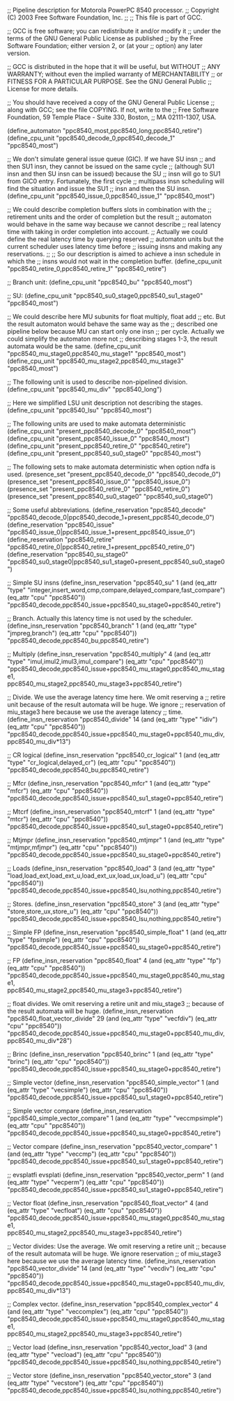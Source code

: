 ;; Pipeline description for Motorola PowerPC 8540 processor.
;;   Copyright (C) 2003 Free Software Foundation, Inc.
;;
;; This file is part of GCC.

;; GCC is free software; you can redistribute it and/or modify it
;; under the terms of the GNU General Public License as published
;; by the Free Software Foundation; either version 2, or (at your
;; option) any later version.

;; GCC is distributed in the hope that it will be useful, but WITHOUT
;; ANY WARRANTY; without even the implied warranty of MERCHANTABILITY
;; or FITNESS FOR A PARTICULAR PURPOSE.  See the GNU General Public
;; License for more details.

;; You should have received a copy of the GNU General Public License
;; along with GCC; see the file COPYING.  If not, write to the
;; Free Software Foundation, 59 Temple Place - Suite 330, Boston,
;; MA 02111-1307, USA.

(define_automaton "ppc8540_most,ppc8540_long,ppc8540_retire")
(define_cpu_unit "ppc8540_decode_0,ppc8540_decode_1" "ppc8540_most")

;; We don't simulate general issue queue (GIC).  If we have SU insn
;; and then SU1 insn, they cannot be issued on the same cycle
;; (although SU1 insn and then SU insn can be issued) because the SU
;; insn will go to SU1 from GIC0 entry.  Fortunately, the first cycle
;; multipass insn scheduling will find the situation and issue the SU1
;; insn and then the SU insn.
(define_cpu_unit "ppc8540_issue_0,ppc8540_issue_1"   "ppc8540_most")

;; We could describe completion buffers slots in combination with the
;; retirement units and the order of completion but the result
;; automaton would behave in the same way because we cannot describe
;; real latency time with taking in order completion into account.
;; Actually we could define the real latency time by querying reserved
;; automaton units but the current scheduler uses latency time before
;; issuing insns and making any reservations.
;;
;; So our description is aimed to achieve a insn schedule in which the
;; insns would not wait in the completion buffer.
(define_cpu_unit "ppc8540_retire_0,ppc8540_retire_1" "ppc8540_retire")

;; Branch unit:
(define_cpu_unit "ppc8540_bu" "ppc8540_most")

;; SU:
(define_cpu_unit "ppc8540_su0_stage0,ppc8540_su1_stage0" "ppc8540_most")

;; We could describe here MU subunits for float multiply, float add
;; etc.  But the result automaton would behave the same way as the
;; described one pipeline below because MU can start only one insn
;; per cycle.  Actually we could simplify the automaton more not
;; describing stages 1-3, the result automata would be the same.
(define_cpu_unit "ppc8540_mu_stage0,ppc8540_mu_stage1" "ppc8540_most")
(define_cpu_unit "ppc8540_mu_stage2,ppc8540_mu_stage3" "ppc8540_most")

;; The following unit is used to describe non-pipelined division.
(define_cpu_unit "ppc8540_mu_div" "ppc8540_long")

;; Here we simplified LSU unit description not describing the stages.
(define_cpu_unit "ppc8540_lsu" "ppc8540_most")

;; The following units are used to make automata deterministic
(define_cpu_unit "present_ppc8540_decode_0" "ppc8540_most")
(define_cpu_unit "present_ppc8540_issue_0" "ppc8540_most")
(define_cpu_unit "present_ppc8540_retire_0" "ppc8540_retire")
(define_cpu_unit "present_ppc8540_su0_stage0" "ppc8540_most")

;; The following sets to make automata deterministic when option ndfa is used.
(presence_set "present_ppc8540_decode_0" "ppc8540_decode_0")
(presence_set "present_ppc8540_issue_0" "ppc8540_issue_0")
(presence_set "present_ppc8540_retire_0" "ppc8540_retire_0")
(presence_set "present_ppc8540_su0_stage0" "ppc8540_su0_stage0")

;; Some useful abbreviations.
(define_reservation "ppc8540_decode"
    "ppc8540_decode_0|ppc8540_decode_1+present_ppc8540_decode_0")
(define_reservation "ppc8540_issue"
    "ppc8540_issue_0|ppc8540_issue_1+present_ppc8540_issue_0")
(define_reservation "ppc8540_retire"
   "ppc8540_retire_0|ppc8540_retire_1+present_ppc8540_retire_0")
(define_reservation "ppc8540_su_stage0"
   "ppc8540_su0_stage0|ppc8540_su1_stage0+present_ppc8540_su0_stage0")

;; Simple SU insns
(define_insn_reservation "ppc8540_su" 1
  (and (eq_attr "type" "integer,insert_word,cmp,compare,delayed_compare,fast_compare")
       (eq_attr "cpu" "ppc8540"))
  "ppc8540_decode,ppc8540_issue+ppc8540_su_stage0+ppc8540_retire")

;; Branch.  Actually this latency time is not used by the scheduler.
(define_insn_reservation "ppc8540_branch" 1
  (and (eq_attr "type" "jmpreg,branch")
       (eq_attr "cpu" "ppc8540"))
  "ppc8540_decode,ppc8540_bu,ppc8540_retire")

;; Multiply
(define_insn_reservation "ppc8540_multiply" 4
  (and (eq_attr "type" "imul,imul2,imul3,imul_compare")
       (eq_attr "cpu" "ppc8540"))
  "ppc8540_decode,ppc8540_issue+ppc8540_mu_stage0,ppc8540_mu_stage1,\
   ppc8540_mu_stage2,ppc8540_mu_stage3+ppc8540_retire")

;; Divide.  We use the average latency time here.  We omit reserving a
;; retire unit because of the result automata will be huge.  We ignore
;; reservation of miu_stage3 here because we use the average latency
;; time.
(define_insn_reservation "ppc8540_divide" 14
  (and (eq_attr "type" "idiv")
       (eq_attr "cpu" "ppc8540"))
  "ppc8540_decode,ppc8540_issue+ppc8540_mu_stage0+ppc8540_mu_div,\
   ppc8540_mu_div*13")

;; CR logical
(define_insn_reservation "ppc8540_cr_logical" 1
  (and (eq_attr "type" "cr_logical,delayed_cr")
       (eq_attr "cpu" "ppc8540"))
  "ppc8540_decode,ppc8540_bu,ppc8540_retire")

;; Mfcr
(define_insn_reservation "ppc8540_mfcr" 1
  (and (eq_attr "type" "mfcr")
       (eq_attr "cpu" "ppc8540"))
  "ppc8540_decode,ppc8540_issue+ppc8540_su1_stage0+ppc8540_retire")

;; Mtcrf
(define_insn_reservation "ppc8540_mtcrf" 1
  (and (eq_attr "type" "mtcr")
       (eq_attr "cpu" "ppc8540"))
  "ppc8540_decode,ppc8540_issue+ppc8540_su1_stage0+ppc8540_retire")

;; Mtjmpr
(define_insn_reservation "ppc8540_mtjmpr" 1
  (and (eq_attr "type" "mtjmpr,mfjmpr")
       (eq_attr "cpu" "ppc8540"))
  "ppc8540_decode,ppc8540_issue+ppc8540_su_stage0+ppc8540_retire")

;; Loads
(define_insn_reservation "ppc8540_load" 3
  (and (eq_attr "type" "load,load_ext,load_ext_u,load_ext_ux,load_ux,load_u")
       (eq_attr "cpu" "ppc8540"))
  "ppc8540_decode,ppc8540_issue+ppc8540_lsu,nothing,ppc8540_retire")

;; Stores.
(define_insn_reservation "ppc8540_store" 3
  (and (eq_attr "type" "store,store_ux,store_u")
       (eq_attr "cpu" "ppc8540"))
  "ppc8540_decode,ppc8540_issue+ppc8540_lsu,nothing,ppc8540_retire")

;; Simple FP
(define_insn_reservation "ppc8540_simple_float" 1
  (and (eq_attr "type" "fpsimple")
       (eq_attr "cpu" "ppc8540"))
  "ppc8540_decode,ppc8540_issue+ppc8540_su_stage0+ppc8540_retire")

;; FP
(define_insn_reservation "ppc8540_float" 4
  (and (eq_attr "type" "fp")
       (eq_attr "cpu" "ppc8540"))
  "ppc8540_decode,ppc8540_issue+ppc8540_mu_stage0,ppc8540_mu_stage1,\
   ppc8540_mu_stage2,ppc8540_mu_stage3+ppc8540_retire")

;; float divides.  We omit reserving a retire unit and miu_stage3
;; because of the result automata will be huge.
(define_insn_reservation "ppc8540_float_vector_divide" 29
  (and (eq_attr "type" "vecfdiv")
       (eq_attr "cpu" "ppc8540"))
  "ppc8540_decode,ppc8540_issue+ppc8540_mu_stage0+ppc8540_mu_div,\
   ppc8540_mu_div*28")

;; Brinc
(define_insn_reservation "ppc8540_brinc" 1
  (and (eq_attr "type" "brinc")
       (eq_attr "cpu" "ppc8540"))
  "ppc8540_decode,ppc8540_issue+ppc8540_su_stage0+ppc8540_retire")

;; Simple vector
(define_insn_reservation "ppc8540_simple_vector" 1
  (and (eq_attr "type" "vecsimple")
       (eq_attr "cpu" "ppc8540"))
  "ppc8540_decode,ppc8540_issue+ppc8540_su1_stage0+ppc8540_retire")

;; Simple vector compare
(define_insn_reservation "ppc8540_simple_vector_compare" 1
  (and (eq_attr "type" "veccmpsimple")
       (eq_attr "cpu" "ppc8540"))
  "ppc8540_decode,ppc8540_issue+ppc8540_su_stage0+ppc8540_retire")

;; Vector compare
(define_insn_reservation "ppc8540_vector_compare" 1
  (and (eq_attr "type" "veccmp")
       (eq_attr "cpu" "ppc8540"))
  "ppc8540_decode,ppc8540_issue+ppc8540_su1_stage0+ppc8540_retire")

;; evsplatfi evsplati
(define_insn_reservation "ppc8540_vector_perm" 1
  (and (eq_attr "type" "vecperm")
       (eq_attr "cpu" "ppc8540"))
  "ppc8540_decode,ppc8540_issue+ppc8540_su1_stage0+ppc8540_retire")

;; Vector float
(define_insn_reservation "ppc8540_float_vector" 4
  (and (eq_attr "type" "vecfloat")
       (eq_attr "cpu" "ppc8540"))
  "ppc8540_decode,ppc8540_issue+ppc8540_mu_stage0,ppc8540_mu_stage1,\
   ppc8540_mu_stage2,ppc8540_mu_stage3+ppc8540_retire")

;; Vector divides: Use the average.  We omit reserving a retire unit
;; because of the result automata will be huge.  We ignore reservation
;; of miu_stage3 here because we use the average latency time.
(define_insn_reservation "ppc8540_vector_divide" 14
  (and (eq_attr "type" "vecdiv")
       (eq_attr "cpu" "ppc8540"))
  "ppc8540_decode,ppc8540_issue+ppc8540_mu_stage0+ppc8540_mu_div,\
   ppc8540_mu_div*13")

;; Complex vector.
(define_insn_reservation "ppc8540_complex_vector" 4
  (and (eq_attr "type" "veccomplex")
       (eq_attr "cpu" "ppc8540"))
  "ppc8540_decode,ppc8540_issue+ppc8540_mu_stage0,ppc8540_mu_stage1,\
   ppc8540_mu_stage2,ppc8540_mu_stage3+ppc8540_retire")

;; Vector load
(define_insn_reservation "ppc8540_vector_load" 3
  (and (eq_attr "type" "vecload")
       (eq_attr "cpu" "ppc8540"))
  "ppc8540_decode,ppc8540_issue+ppc8540_lsu,nothing,ppc8540_retire")

;; Vector store
(define_insn_reservation "ppc8540_vector_store" 3
  (and (eq_attr "type" "vecstore")
       (eq_attr "cpu" "ppc8540"))
  "ppc8540_decode,ppc8540_issue+ppc8540_lsu,nothing,ppc8540_retire")
